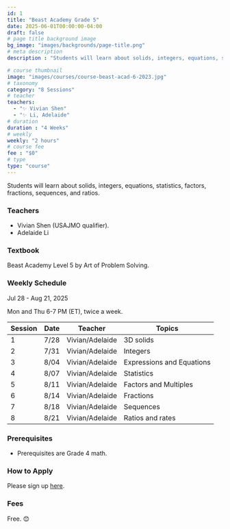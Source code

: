 ```yaml
---
id: 1
title: "Beast Academy Grade 5"
date: 2025-06-01T00:00:00-04:00
draft: false
# page title background image
bg_image: "images/backgrounds/page-title.png"
# meta description
description : "Students will learn about solids, integers, equations, statistics, factors, fractions, sequences, and ratios."

# course thumbnail
image: "images/courses/course-beast-acad-6-2023.jpg"
# taxonomy
category: "8 Sessions"
# teacher
teachers:
  - "✨ Vivian Shen"
  - "✨ Li, Adelaide"
# duration
duration : "4 Weeks"
# weekly
weekly: "2 hours"
# course fee
fee : "$0"
# type
type: "course"
---
```


Students will learn about solids, integers, equations, statistics, factors, fractions, sequences, and ratios.

### Teachers

* Vivian Shen (USAJMO qualifier).
* Adelaide Li

### Textbook 
Beast Academy Level 5 by Art of Problem Solving.

### Weekly Schedule

Jul 28 - Aug 21, 2025

Mon and Thu 6-7 PM (ET), twice a week.

|Session|Date  | Teacher | Topics
|-------|------|---------|------------------------------------------------------
|1      |7/28  | Vivian/Adelaide  | 3D solids
|2      |7/31  | Vivian/Adelaide  | Integers
|3      |8/04  | Vivian/Adelaide  | Expressions and Equations
|4      |8/07  | Vivian/Adelaide  | Statistics
|5      |8/11  | Vivian/Adelaide  | Factors and Multiples
|6      |8/14  | Vivian/Adelaide  | Fractions
|7      |8/18  | Vivian/Adelaide  | Sequences
|8      |8/21  | Vivian/Adelaide  | Ratios and rates

### Prerequisites

* Prerequisites are Grade 4 math.

### How to Apply

Please sign up [here](https://forms.gle/7zqSWiNLTpQmP1C26).

### Fees

Free. 😊

